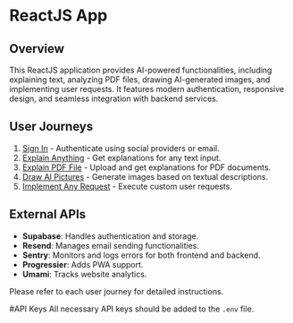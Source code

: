# ReactJS App

## Overview
This ReactJS application provides AI-powered functionalities, including explaining text, analyzing PDF files, drawing AI-generated images, and implementing user requests. It features modern authentication, responsive design, and seamless integration with backend services.

## User Journeys
1. [Sign In](docs/journeys/sign-in.md) - Authenticate using social providers or email.
2. [Explain Anything](docs/journeys/explain-anything.md) - Get explanations for any text input.
3. [Explain PDF File](docs/journeys/explain-pdf.md) - Upload and get explanations for PDF documents.
4. [Draw AI Pictures](docs/journeys/draw-ai-pictures.md) - Generate images based on textual descriptions.
5. [Implement Any Request](docs/journeys/implement-any-request.md) - Execute custom user requests.

## External APIs
- **Supabase**: Handles authentication and storage.
- **Resend**: Manages email sending functionalities.
- **Sentry**: Monitors and logs errors for both frontend and backend.
- **Progressier**: Adds PWA support.
- **Umami**: Tracks website analytics.

Please refer to each user journey for detailed instructions.

#API Keys
All necessary API keys should be added to the `.env` file.
